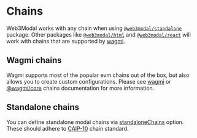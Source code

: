 # Chains

Web3Modal works with any chain when using [`@web3modal/standalone`](../advanced/standalone/sign/about.md) package. Other packages like [`@web3modal/html`](../html-js/installation.md) and [`@web3modal/react`](../react/installation.md) will work with chains that are supported by [wagmi](https://wagmi.sh).

## Wagmi chains

Wagmi supports most of the popular evm chains out of the box, but also allows you to create custom configurations. Please see [wagmi](https://wagmi.sh/react/chains) or [@wagmi/core](https://wagmi.sh/core/chains) chains documentation for more information.

## Standalone chains

You can define standalone modal chains via [standaloneChains](../options.md#standalonechains-optional) option. These should adhere to [CAIP-10](https://github.com/ChainAgnostic/CAIPs/blob/master/CAIPs/caip-10.md) chain standard.
